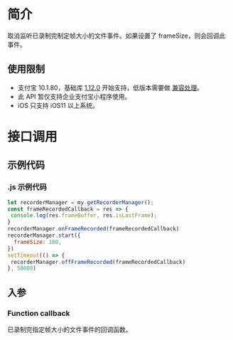 # 简介
取消监听已录制完制定帧大小的文件事件。如果设置了 frameSize，则会回调此事件。

## 使用限制

- 支付宝 10.1.80，基础库 [1.12.0](https://opendocs.alipay.com/mini/framework/lib) 开始支持，低版本需要做 [兼容处理](https://docs.alipay.com/mini/framework/compatibility)。
- 此 API 暂仅支持企业支付宝小程序使用。
- iOS 只支持 iOS11 以上系统。

# 接口调用

## 示例代码

### .js 示例代码
```javascript
let recorderManager = my.getRecorderManager();
const frameRecordedCallback = res => {
 console.log(res.frameBuffer, res.isLastFrame);
}
recorderManager.onFrameRecorded(frameRecordedCallback)
recorderManager.start({
  frameSize: 100,
})
setTimeout(() => {
 recorderManager.offFrameRecorded(frameRecordedCallback)
}, 50000)
```

## 入参

### Function callback
已录制完指定帧大小的文件事件的回调函数。
